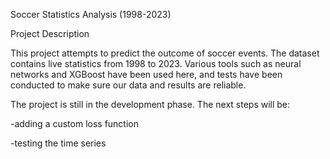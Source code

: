 Soccer Statistics Analysis (1998-2023)

Project Description

This project attempts to predict the outcome of soccer events. The dataset contains live statistics from 1998 to 2023. Various tools such as neural networks and XGBoost have been used here, and tests have been conducted to make sure our data and results are reliable.

The project is still in the development phase. The next steps will be:

-adding a custom loss function

-testing the time series